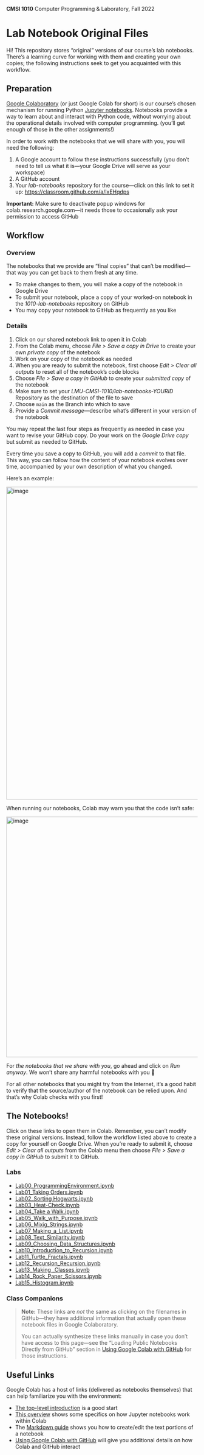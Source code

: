 **CMSI 1010** Computer Programming & Laboratory, Fall 2022

# Lab Notebook Original Files

Hi! This repository stores “original” versions of our course’s lab notebooks. There’s a learning curve for working with them and creating your own copies; the following instructions seek to get you acquainted with this workflow.

## Preparation
[Google Colaboratory](http://colab.research.google.com/) (or just Google Colab for short) is our course’s chosen mechanism for running Python [Jupyter notebooks](https://jupyter.org). Notebooks provide a way to learn about and interact with Python code, without worrying about the operational details involved with computer programming. (you’ll get enough of those in the other assignments!)

In order to work with the notebooks that we will share with you, you will need the following:
1. A Google account to follow these instructions successfully (you don’t need to tell us what it is—your Google Drive will serve as your workspace)
2. A GitHub account
3. Your _lab-notebooks_ repository for the course—click on this link to set it up: https://classroom.github.com/a/lxEHqdps

**Important:** Make sure to deactivate popup windows for colab.research.google.com—it needs those to occasionally ask your permission to access GitHub

## Workflow

### Overview
The notebooks that we provide are “final copies” that can’t be modified—that way you can get back to them fresh at any time.
* To make changes to them, you will make a copy of the notebook in Google Drive
* To submit your notebook, place a copy of your worked-on notebook in the _1010-lab-notebooks_ repository on GitHub
* You may copy your notebook to GitHub as frequently as you like

### Details
1. Click on our shared notebook link to open it in Colab
2. From the Colab menu, choose _File > Save a copy in Drive_ to create your own _private copy_ of the notebook
3. Work on your copy of the notebook as needed
4. When you are ready to submit the notebook, first choose _Edit > Clear all outputs_ to reset all of the notebook’s code blocks
5. Choose _File > Save a copy in GitHub_ to create your _submitted copy_ of the notebook
6. Make sure to set your _LMU-CMSI-1010/lab-notebooks-YOURID_ Repository as the destination of the file to save
7. Choose `main` as the Branch into which to save
8. Provide a _Commit message_—describe what’s different in your version of the notebook

You may repeat the last four steps as frequently as needed in case you want to revise your GitHub copy. Do your work on the _Google Drive copy_ but submit as needed to GitHub.

Every time you save a copy to GitHub, you will add a _commit_ to that file. This way, you can follow how the content of your notebook evolves over time, accompanied by your own description of what you changed.

Here’s an example:

<img width="822" alt="image" src="https://user-images.githubusercontent.com/382242/130737314-f75b9a84-3062-450d-b8af-3377e57b9544.png">

When running our notebooks, Colab may warn you that the code isn’t safe:

<img width="632" alt="image" src="https://user-images.githubusercontent.com/382242/130734641-040caa6b-b76f-4c67-9c61-c4f940c2a6c4.png">

For _the notebooks that we share with you_, go ahead and click on _Run anyway_. We won’t share any harmful notebooks with you 🤗

For all other notebooks that you might try from the Internet, it’s a good habit to verify that the source/author of the notebook can be relied upon. And that’s why Colab checks with you first!

## The Notebooks!
Click on these links to open them in Colab. Remember, you can’t modify these original versions. Instead, follow the workflow listed above to create a copy for yourself on Google Drive. When you’re ready to submit it, choose _Edit > Clear all outputs_ from the Colab menu then choose _File > Save a copy in GitHub_ to submit it to GitHub.

### Labs

* [Lab00_ProgrammingEnvironment.ipynb](https://colab.research.google.com/github/lmu-cmsi-1010/lab-notebooks-original/blob/main/Lab00.ipynb)
* [Lab01_Taking Orders.ipynb](https://colab.research.google.com/github/lmu-cmsi-1010/lab-notebooks-original/blob/main/Lab01.ipynb)
* [Lab02_Sorting Hogwarts.ipynb](https://colab.research.google.com/github/lmu-cmsi-1010/lab-notebooks-original/blob/main/Lab02.ipynb)
* [Lab03_Heat-Check.ipynb](https://colab.research.google.com/github/lmu-cmsi-1010/lab-notebooks-original/blob/main/Lab03.ipynb)
* [Lab04_Take a Walk.ipynb](https://colab.research.google.com/github/lmu-cmsi-1010/lab-notebooks-original/blob/main/Lab04.ipynb)
* [Lab05_Walk_with_Purpose.ipynb](https://colab.research.google.com/github/lmu-cmsi-1010/lab-notebooks-original/blob/main/Lab05.ipynb)
* [Lab06_Mixig_Strings.ipynb](https://colab.research.google.com/github/lmu-cmsi-1010/lab-notebooks-original/blob/main/Lab06.ipynb)
* [Lab07_Making_a_List.ipynb](https://colab.research.google.com/github/lmu-cmsi-1010/lab-notebooks-original/blob/main/Lab07.ipynb)
* [Lab08_Text_Similarity.ipynb](https://colab.research.google.com/github/lmu-cmsi-1010/lab-notebooks-original/blob/main/Lab08.ipynb)
* [Lab09_Choosing_Data_Structures.ipynb](https://colab.research.google.com/github/lmu-cmsi-1010/lab-notebooks-original/blob/main/Lab09.ipynb)
* [Lab10_Introduction_to_Recursion.ipynb](https://colab.research.google.com/github/lmu-cmsi-1010/lab-notebooks-original/blob/main/Lab10.ipynb)
* [Lab11_Turtle_Fractals.ipynb](https://colab.research.google.com/github/lmu-cmsi-1010/lab-notebooks-original/blob/main/Lab11.ipynb)
* [Lab12_Recursion_Recursion.ipynb](https://colab.research.google.com/github/lmu-cmsi-1010/lab-notebooks-original/blob/main/Lab12.ipynb)
* [Lab13_Making _Classes.ipynb](https://colab.research.google.com/github/lmu-cmsi-1010/lab-notebooks-original/blob/main/Lab13.ipynb)
* [Lab14_Rock_Paper_Scissors.ipynb](https://colab.research.google.com/github/lmu-cmsi-1010/lab-notebooks-original/blob/main/Lab14.ipynb)
* [Lab15_Histogram.ipynb](https://colab.research.google.com/github/lmu-cmsi-1010/lab-notebooks-original/blob/main/Lab15.ipynb)



### Class Companions


> **Note:** These links are _not_ the same as clicking on the filenames in GitHub—they have additional information that actually open these notebook files in Google Colaboratory.
>
> You can actually synthesize these links manually in case you don’t have access to this page—see the “Loading Public Notebooks Directly from GitHub” section in [Using Google Colab with GitHub](https://colab.research.google.com/github/googlecolab/colabtools/blob/master/notebooks/colab-github-demo.ipynb) for those instructions.

## Useful Links
Google Colab has a host of links (delivered as notebooks themselves) that can help familiarize you with the environment:
* [The top-level introduction](https://colab.research.google.com/notebooks/intro.ipynb) is a good start
* [This overview](https://colab.research.google.com/notebooks/basic_features_overview.ipynb) shows some specifics on how Jupyter notebooks work within Colab
* The [Markdown guide](https://colab.research.google.com/notebooks/markdown_guide.ipynb) shows you how to create/edit the text portions of a notebook
* [Using Google Colab with GitHub](https://colab.research.google.com/github/googlecolab/colabtools/blob/master/notebooks/colab-github-demo.ipynb) will give you additional details on how Colab and GitHub interact

